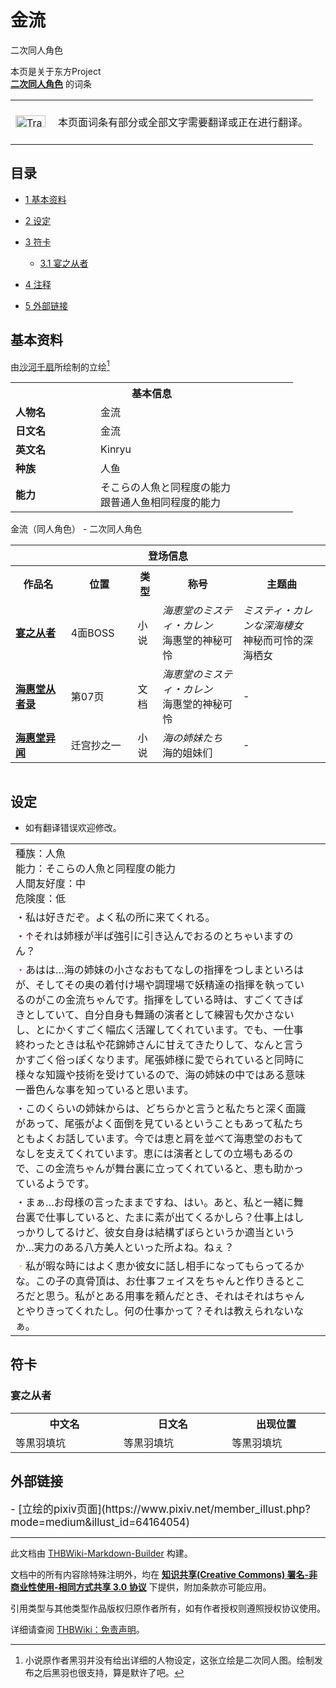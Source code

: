 # 金流

<!-- source html: G:\repos\THBWiki-Markdown-Builder\THBWikiMarkdown\Temp\main\6\63\ns0%3A%E9%87%91%E6%B5%81.html -->

二次同人角色

本页是关于东方Project  
 **[二次同人角色](./二次角色列表.md)** 的词条
<center>

<table>
<tbody><tr>
<td class="mbox-image"><div style="width: 52px;">
  <a href="./文件-Translation_J_To_C-cs.png.md" class="image"><img alt="Translation J To C-cs.png" src="https://upload.thwiki.cc/thumb/3/31/Translation_J_To_C-cs.png/48px-Translation_J_To_C-cs.png" decoding="async" loading="lazy" width="48" height="19" srcset="https://upload.thwiki.cc/thumb/3/31/Translation_J_To_C-cs.png/72px-Translation_J_To_C-cs.png 1.5x, https://upload.thwiki.cc/thumb/3/31/Translation_J_To_C-cs.png/96px-Translation_J_To_C-cs.png 2x" data-file-width="480" data-file-height="189"></a></div></td>
<td class="mbox-text" style=""><br>本页面词条有部分或全部文字需要翻译或正在进行翻译。<br><br></td>
</tr>
</tbody></table>


</center>
  
  

  

## 目录

- [1 基本资料](#基本资料)
- [2 设定](#设定)
- [3 符卡](#符卡)

  - [3.1 宴之从者](#宴之从者)



- [4 注释](#注释)
- [5 外部链接](#外部链接)




## 基本资料
[](./文件-金流.png.md)  [](./文件-金流.png.md)由[沙河千扇](https://www.pixiv.net/member.php?id=26189139)所绘制的立绘[^cite_note-1]

<table>
<tbody><tr>
<th colspan="2">基本信息</th>
</tr>
<tr>
<td style="width:120px"><b>人物名</b></td><td style="min-width:300px">金流</td>
</tr><tr><td><b>日文名</b></td><td>金流</td></tr><tr><td><b>英文名</b></td><td>Kinryu</td></tr><tr><td><b>种族</b></td><td>人鱼</td></tr><tr><td><b>能力</b></td><td>そこらの人魚と同程度の能力<br>
跟普通人鱼相同程度的能力</td></tr></tbody></table>

金流（同人角色） - 二次同人角色

<table>
<tbody><tr>
<th colspan="5">登场信息</th>
</tr><tr><th><b>作品名</b></th><th><b>位置</b></th><th><b>类型</b></th><th><b>称号</b></th><th><b>主题曲</b></th></tr><tr><td rowspan="1" style="width:120px"><b><a href="/%E5%AE%B4%E4%B9%8B%E4%BB%8E%E8%80%85" class="mw-redirect" title="宴之从者">宴之从者</a></b></td><td style="width:130px">4面BOSS</td><td class="bg-color-success-30" style="width:30px;">小说</td><td style="width:180px"><i>海恵堂のミスティ・カレン</i><br>海惠堂的神秘可怜</td><td style="width:200px"><i>ミスティ・カレンな深海棲女</i><br>神秘而可怜的深海栖女</td></tr>
<tr><td rowspan="1" style="width:120px"><b><a href="/%E6%B5%B7%E6%83%A0%E5%A0%82%E4%BB%8E%E8%80%85%E5%BD%95" class="mw-redirect" title="海惠堂从者录">海惠堂从者录</a></b></td><td style="width:130px">第07页</td><td class="bg-color-danger-30" style="width:30px;">文档</td><td style="width:180px"><i>海恵堂のミスティ・カレン</i><br>海惠堂的神秘可怜</td><td style="width:200px">-</td></tr>
<tr><td rowspan="1" style="width:120px"><b><a href="/%E6%B5%B7%E6%83%A0%E5%A0%82%E5%BC%82%E9%97%BB" class="mw-redirect" title="海惠堂异闻">海惠堂异闻</a></b></td><td style="width:130px">迁宫抄之一</td><td class="bg-color-success-30" style="width:30px;">小说</td><td style="width:180px"><i>海の姉妹たち</i><br>海的姐妹们</td><td style="width:200px">-</td></tr></tbody></table>



<table>

</table>


## 设定
- 如有翻译错误欢迎修改。


<table><tbody><tr class="tt-content" id="设定-1" data-pos="&#91;&quot;\u8bbe\u5b9a&quot;,1&#93;"><td class="tt-ja" lang="ja"><div class="poem">種族：人魚<br>能力：そこらの人魚と同程度の能力<br>人間友好度：中<br>危険度：低</div></td><td class="tt-zh" lang="zh"><div class="poem"></div></td></tr><tr class="tt-content" id="设定-2" data-pos="&#91;&quot;\u8bbe\u5b9a&quot;,2&#93;"><td class="tt-ja" lang="ja"><div class="poem">・私は好きだぞ。よく私の所に来てくれる。</div></td><td class="tt-zh" lang="zh"><div class="poem"></div></td></tr><tr class="tt-content" id="设定-3" data-pos="&#91;&quot;\u8bbe\u5b9a&quot;,3&#93;"><td class="tt-ja" lang="ja"><div class="poem"><span style="color:#800000;">・↑</span>それは姉様が半ば強引に引き込んでおるのとちゃいますのん？</div></td><td class="tt-zh" lang="zh"><div class="poem"></div></td></tr><tr class="tt-content" id="设定-4" data-pos="&#91;&quot;\u8bbe\u5b9a&quot;,4&#93;"><td class="tt-ja" lang="ja"><div class="poem"><span style="color:#FF00FF;">・</span>あはは…海の姉妹の小さなおもてなしの指揮をつしまといろはが、そしてその奥の着付け場や調理場で妖精達の指揮を執っているのがこの金流ちゃんです。指揮をしている時は、すごくてきぱきとしていて、自分自身も舞踊の演者として練習も欠かさないし、とにかくすごく幅広く活躍してくれています。でも、一仕事終わったときは私や花錦姉さんに甘えてきたりして、なんと言うかすごく俗っぽくなります。尾張姉様に愛でられていると同時に様々な知識や技術を受けているので、海の姉妹の中ではある意味一番色んな事を知っていると思います。</div></td><td class="tt-zh" lang="zh"><div class="poem"></div></td></tr><tr class="tt-content" id="设定-5" data-pos="&#91;&quot;\u8bbe\u5b9a&quot;,5&#93;"><td class="tt-ja" lang="ja"><div class="poem"><span style="color:#0000FF;">・</span>このくらいの姉妹からは、どちらかと言うと私たちと深く面識があって、尾張がよく面倒を見ているということもあって私たちともよくお話しています。今では恵と肩を並べて海恵堂のおもてなしを支えてくれています。恵には演者としての立場もあるので、この金流ちゃんが舞台裏に立ってくれていると、恵も助かっているようです。</div></td><td class="tt-zh" lang="zh"><div class="poem"></div></td></tr><tr class="tt-content" id="设定-6" data-pos="&#91;&quot;\u8bbe\u5b9a&quot;,6&#93;"><td class="tt-ja" lang="ja"><div class="poem"><span style="color:#003300;">・</span>まぁ…お母様の言ったままですね、はい。あと、私と一緒に舞台裏で仕事していると、たまに素が出てくるかしら？仕事上はしっかりしてるけど、彼女自身は結構ずぼらというか適当というか…実力のある八方美人といった所よね。ねぇ？</div></td><td class="tt-zh" lang="zh"><div class="poem"></div></td></tr><tr class="tt-content" id="设定-7" data-pos="&#91;&quot;\u8bbe\u5b9a&quot;,7&#93;"><td class="tt-ja" lang="ja"><div class="poem"><span style="color:#FFCC00;">・</span>私が暇な時にはよく恵か彼女に話し相手になってもらってるかな。この子の真骨頂は、お仕事フェイスをちゃんと作りきるところだと思う。私がとある用事を頼んだとき、それはそれはちゃんとやりきってくれたし。何の仕事かって？それは教えられないなぁ。</div></td><td class="tt-zh" lang="zh"><div class="poem"></div></td></tr></tbody></table>


## 符卡
### 宴之从者

<table><tbody><tr><th><b>中文名</b></th><th><b>日文名</b></th><th><b>出现位置</b></th></tr><tr><td style="width:200px">等黒羽填坑</td><td style="width:200px">等黒羽填坑</td><td style="width:180px">等黒羽填坑</td></tr></tbody></table>



[^cite_note-1]: 小说原作者黑羽并没有给出详细的人物设定，这张立绘是二次同人图。绘制发布之后黑羽也很支持，算是默许了吧。

## 外部链接
  
<big>
</big>  
<big>- [立绘的pixiv页面](https://www.pixiv.net/member_illust.php?mode=medium&amp;illust_id=64164054)
</big><big></big>  
<big></big>
  
  
  

  





---

此文档由 [THBWiki-Markdown-Builder](https://github.com/Delsin-Yu/THBWiki-Markdown-Builder) 构建。

文档中的所有内容除特殊注明外，均在 [**知识共享(Creative Commons) 署名-非商业性使用-相同方式共享 3.0 协议**](https://creativecommons.org/licenses/by-sa/3.0/deed.zh-hans) 下提供，附加条款亦可能应用。

引用类型与其他类型作品版权归原作者所有，如有作者授权则遵照授权协议使用。

详细请查阅 [THBWiki：免责声明](https://thbwiki.cc/THBWiki:%E5%85%8D%E8%B4%A3%E5%A3%B0%E6%98%8E)。

